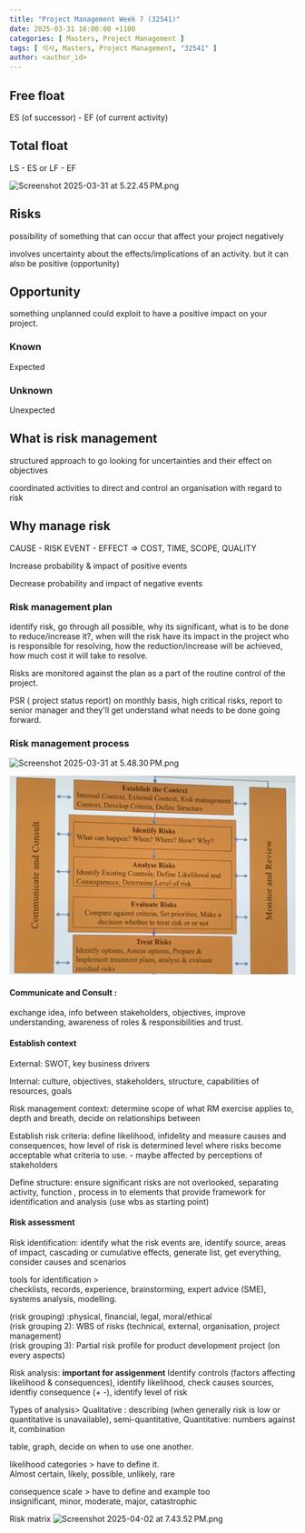 ```yaml
---
title: "Project Management Week 7 (32541)"
date: 2025-03-31 16:00:00 +1100
categories: [ Masters, Project Management ]
tags: [ 석사, Masters, Project Management, "32541" ]
author: <author_id>   
---
```



## Free float

ES (of successor) - EF (of current activity)

## Total float

LS - ES or LF - EF

![Screenshot 2025-03-31 at 5.22.45 PM.png](../assets/img/screenshots/32541/wk7/Screenshot%202025-03-31%20at%205.22.45%E2%80%AFPM.png)

## Risks
possibility of something that can occur that affect your project negatively

involves uncertainty about the effects/implications of an activity. but it can also be positive (opportunity)

## Opportunity
something unplanned could exploit to have a positive impact on your project.

### Known
Expected 

### Unknown
Unexpected

## What is risk management

structured approach to go looking for uncertainties and their effect on objectives

coordinated activities to direct and control an organisation with regard to risk

## Why manage risk

CAUSE - RISK EVENT - EFFECT
=> COST, TIME, SCOPE, QUALITY

Increase probability & impact of positive events

Decrease probability and impact of negative events

### Risk management plan

identify risk,
go through all possible, 
why its significant, what is to be done to reduce/increase it?,
when will the risk have its impact in the project
who is responsible for resolving, how the reduction/increase will be achieved, how much cost it will take to resolve.

Risks are monitored against the plan as a part of the routine control of the project.

PSR ( project status report) on monthly basis, high critical risks, report to senior manager and they'll get understand what needs to be done going forward.

### Risk management process

![Screenshot 2025-03-31 at 5.48.30 PM.png](../assets/img/screenshots/32541/wk7/Screenshot%202025-03-31%20at%205.48.30%E2%80%AFPM.png)

![KakaoTalk_Photo_2025-04-02-19-23-03.jpeg](../assets/img/screenshots/32541/wk7/KakaoTalk_Photo_2025-04-02-19-23-03.jpeg)

#### Communicate and Consult : 

exchange idea, info between stakeholders,
objectives, improve understanding, awareness of roles & responsibilities and trust. 

#### Establish context 

External:
SWOT, key business drivers

Internal:
culture, objectives, stakeholders, structure, capabilities of resources, goals

Risk management context:
determine scope of what RM exercise applies to, depth and breath, decide
on relationships between

Establish risk criteria:
define likelihood, infidelity and measure causes and consequences,
how level of risk is determined
level where risks become acceptable 
what criteria to use. - maybe affected by perceptions of stakeholders

Define structure: 
ensure significant risks are not overlooked, separating activity, function , process in to elements that provide framework for identification and analysis (use wbs as starting point)

#### Risk assessment 

Risk identification:
identify what the risk events are, identify source, areas of impact, cascading or cumulative effects, generate list, get everything, consider causes and scenarios

tools for identification >  
checklists, records, experience, brainstorming, expert advice (SME), systems analysis, modelling.

(risk grouping) :physical, financial, legal, moral/ethical <br/>
(risk grouping 2): WBS of risks (technical, external, organisation, project management) <br/>
(risk grouping 3): Partial risk profile for product development project (on every aspects)

Risk analysis: **important for assigenment**
Identify controls (factors affecting likelihood & consequences),
identify likelihood, check causes sources, identfiy consequence (+ -), identify level of risk

Types of analysis>
Qualitative : describing (when generally risk is low or quantitative is unavailable),
semi-quantitative,
Quantitative: numbers against it,
combination

table, graph, decide on when to use one another.

likelihood categories > have to define it. <br/>
Almost certain, likely, possible, unlikely, rare 

consequence scale > have to define and example too <br/>
insignificant, minor, moderate, major, catastrophic

Risk matrix 
![Screenshot 2025-04-02 at 7.43.52 PM.png](../assets/img/screenshots/32541/wk7/Screenshot%202025-04-02%20at%207.43.52%E2%80%AFPM.png)

